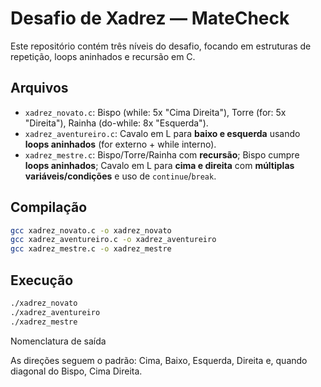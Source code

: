 # Desafio de Xadrez — MateCheck

Este repositório contém três níveis do desafio, focando em estruturas de repetição, loops aninhados e recursão em C.

## Arquivos
- `xadrez_novato.c`: Bispo (while: 5x "Cima Direita"), Torre (for: 5x "Direita"), Rainha (do-while: 8x "Esquerda").
- `xadrez_aventureiro.c`: Cavalo em L para **baixo e esquerda** usando **loops aninhados** (for externo + while interno).
- `xadrez_mestre.c`: Bispo/Torre/Rainha com **recursão**; Bispo cumpre **loops aninhados**; Cavalo em L para **cima e direita** com **múltiplas variáveis/condições** e uso de `continue`/`break`.

## Compilação
```bash
gcc xadrez_novato.c -o xadrez_novato
gcc xadrez_aventureiro.c -o xadrez_aventureiro
gcc xadrez_mestre.c -o xadrez_mestre
```


## Execução
```bash
./xadrez_novato
./xadrez_aventureiro
./xadrez_mestre
```

Nomenclatura de saída

As direções seguem o padrão: Cima, Baixo, Esquerda, Direita e, quando diagonal do Bispo, Cima Direita.
